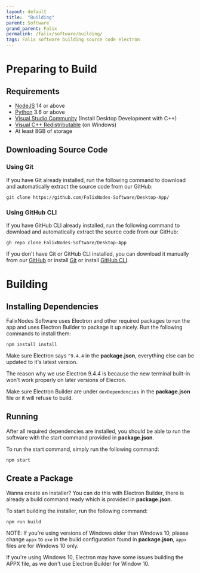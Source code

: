 ```yaml
---
layout: default
title:  "Building"
parent: Software
grand_parent: Falix
permalink: /falix/software/building/
tags: Falix software building source code electron
---
```


# Preparing to Build
## Requirements
 - [NodeJS](https://nodejs.org/en/) 14 or above
 - [Python](https://www.python.org/) 3.6 or above
 - [Visual Studio Community](https://visualstudio.microsoft.com/) (Install Desktop Development with C++)
 - [Visual C++ Redistributable](https://support.microsoft.com/en-us/topic/the-latest-supported-visual-c-downloads-2647da03-1eea-4433-9aff-95f26a218cc0) (on Windows)
 - At least 8GB of storage

## Downloading Source Code
### Using Git
If you have Git already installed, run the following command to download and automatically extract the source code from our GitHub:
```
git clone https://github.com/FalixNodes-Software/Desktop-App/
```

### Using GitHub CLI
If you have GitHub CLI already installed, run the following command to download and automatically extract the source code from our GitHub:
```
gh repo clone FalixNodes-Software/Desktop-App
```

If you don't have Git or GitHub CLI installed, you can download it manually from our [GitHub](https://github.com/FalixNodes-Software/Desktop-App/) or install [Git](https://git-scm.com/) or install [GitHub CLI](https://cli.github.com/).

# Building
## Installing Dependencies
FalixNodes Software uses Electron and other required packages to run the app and uses Electron Builder to package it up nicely. Run the following commands to install them:
```
npm install install
```

Make sure Electron says `^9.4.4` in the __package.json__, everything else can be updated to it's latest version.

The reason why we use Electron 9.4.4 is because the new terminal built-in won't work properly on later versions of Elecron.

Make sure Electron Builder are under `devDependencies` in the __package.json__ file or it will refuse to build.

## Running
After all required dependencies are installed, you should be able to run the software with the start command provided in __package.json__.

To run the start command, simply run the following command:
```
npm start
```

## Create a Package
Wanna create an installer? You can do this with Electron Builder, there is already a build command ready which is provided in __package.json__.

To start building the installer, run the following command: 
```
npm run build
```

NOTE: If you're using versions of Windows older than Windows 10, please change `appx` to `exe` in the build configuration found in __package.json__, `appx` files are for Windows 10 only.

If you're using Windows 10, Electron may have some issues building the APPX file, as we don't use Electron Builder for Window 10.